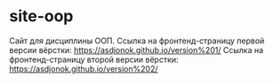 # site-oop
Сайт для дисциплины ООП.
Ссылка на фронтенд-страницу первой версии вёрстки: https://asdjonok.github.io/version%201/
Ссылка на фронтенд-страницу второй версии вёрстки: https://asdjonok.github.io/version%202/
